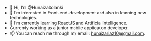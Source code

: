 - 👋 Hi, I’m @HunaizaSolanki
- 👀 I’m interested in Front-end-development and also in learning new technologies.
- 🌱 I’m currently learning ReactJS and Artificial Intelligence.
- Currently working as a junior mobile application developer.
- 📫 You can reach me through my email: hunaizariaz10@gmail.com.

<!---
HunaizaSolanki/HunaizaSolanki is a ✨ special ✨ repository because its `README.md` (this file) appears on your GitHub profile.
You can click the Preview link to take a look at your changes.
--->

